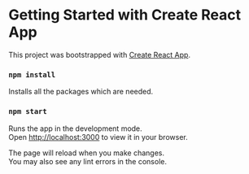 # Getting Started with Create React App

This project was bootstrapped with [Create React App](https://github.com/facebook/create-react-app).

### `npm install`

Installs all the packages which are needed.

### `npm start`

Runs the app in the development mode.\
Open [http://localhost:3000](http://localhost:3000) to view it in your browser.

The page will reload when you make changes.\
You may also see any lint errors in the console.

